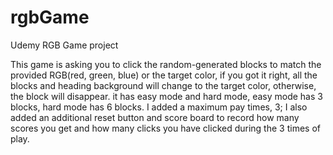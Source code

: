 # rgbGame
Udemy RGB Game project

This game is asking you to click the random-generated blocks to match the provided RGB(red, green, blue) or the target color, if you got it right, all the blocks and heading background will change to the target color, otherwise, the block will disappear. it has easy mode and hard mode, easy mode has 3 blocks, hard mode has 6 blocks.
I added a maximum pay times, 3; 
I also added an additional reset button and score board to record how many scores you get and how many clicks you have clicked during the 3 times of play.
